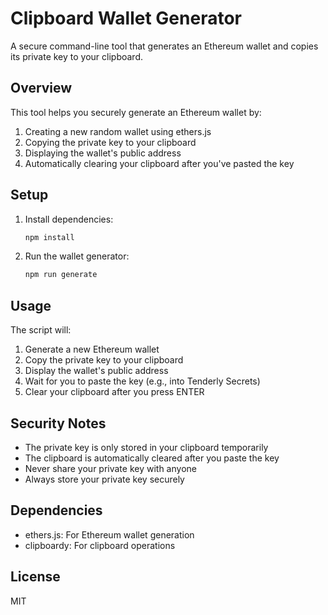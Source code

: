 # Clipboard Wallet Generator

A secure command-line tool that generates an Ethereum wallet and copies its private key to your clipboard.

## Overview

This tool helps you securely generate an Ethereum wallet by:
1. Creating a new random wallet using ethers.js
2. Copying the private key to your clipboard
3. Displaying the wallet's public address
4. Automatically clearing your clipboard after you've pasted the key

## Setup

1. Install dependencies:
   ```bash
   npm install
   ```

2. Run the wallet generator:
   ```bash
   npm run generate
   ```

## Usage

The script will:
1. Generate a new Ethereum wallet
2. Copy the private key to your clipboard
3. Display the wallet's public address
4. Wait for you to paste the key (e.g., into Tenderly Secrets)
5. Clear your clipboard after you press ENTER

## Security Notes

- The private key is only stored in your clipboard temporarily
- The clipboard is automatically cleared after you paste the key
- Never share your private key with anyone
- Always store your private key securely

## Dependencies

- ethers.js: For Ethereum wallet generation
- clipboardy: For clipboard operations

## License

MIT
